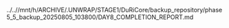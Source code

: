 ../..//mnt/h/ARCHIVE/.UNWRAP/STAGE1/DuRiCore/backup_repository/phase5_5_backup_20250805_103800/DAY8_COMPLETION_REPORT.md